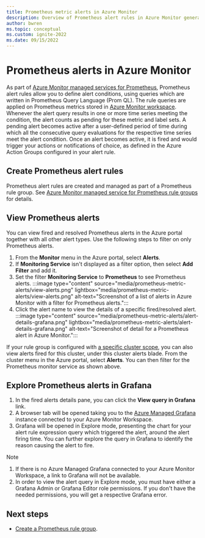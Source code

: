 ```yaml
---
title: Prometheus metric alerts in Azure Monitor
description: Overview of Prometheus alert rules in Azure Monitor generated by data in Azure Monitor managed services for Prometheus.
author: bwren
ms.topic: conceptual
ms.custom: ignite-2022
ms.date: 09/15/2022
---
```


# Prometheus alerts in Azure Monitor
As part of [Azure Monitor managed services for Prometheus](../essentials/prometheus-metrics-overview.md), Prometheus alert rules allow you to define alert conditions, using queries which are written in Prometheus Query Language (Prom QL). The rule queries are applied on Prometheus metrics stored in [Azure Monitor workspace](../essentials/azure-monitor-workspace-overview.md). Whenever the alert query results in one or more time series meeting the condition, the alert counts as pending for these metric and label sets. A pending alert becomes active after a user-defined period of time during which all the consecutive query evaluations for the respective time series meet the alert condition. Once an alert becomes active, it is fired and would trigger your actions or notifications of choice, as defined in the Azure Action Groups configured in your alert rule.

## Create Prometheus alert rules
Prometheus alert rules are created and managed as part of a Prometheus rule group. See [Azure Monitor managed service for Prometheus rule groups](../essentials/prometheus-rule-groups.md) for details.

## View Prometheus alerts
You can view fired and resolved Prometheus alerts in the Azure portal together with all other alert types. Use the following steps to filter on only Prometheus alerts.
1. From the **Monitor** menu in the Azure portal, select **Alerts**.
2. If **Monitoring Service** isn't displayed as a filter option, then select **Add Filter** and add it.
3. Set the filter **Monitoring Service** to **Prometheus** to see Prometheus alerts.
:::image type="content" source="media/prometheus-metric-alerts/view-alerts.png" lightbox="media/prometheus-metric-alerts/view-alerts.png" alt-text="Screenshot of a list of alerts in Azure Monitor with a filter for Prometheus alerts.":::
4. Click the alert name to view the details of a specific fired/resolved alert.
:::image type="content" source="media/prometheus-metric-alerts/alert-details-grafana.png" lightbox="media/prometheus-metric-alerts/alert-details-grafana.png" alt-text="Screenshot of detail for a Prometheus alert in Azure Monitor.":::

If your rule group is configured with [a specific cluster scope](../essentials/prometheus-rule-groups#limiting-rules-to-a-specific-cluster), you can also view alerts fired for this cluster, under this cluster alerts blade. From the cluster menu in the Azure portal, select **Alerts**. You can then filter for the Prometheus monitor service as shown above.

## Explore Prometheus alerts in Grafana
1. In the fired alerts details pane, you can click the **View query in Grafana** link. 
2. A browser tab will be opened taking you to the [Azure Managed Grafana](../../managed-grafana/overview.md) instance connected to your Azure Monitor Workspace. 
3. Grafana will be opened in Explore mode, presenting the chart for your alert rule expression query which triggered the alert, around the alert firing time. You can further explore the query in Grafana to identify the reason causing the alert to fire.

> [!NOTE]
> 1. If there is no Azure Managed Grafana connected to your Azure Monitor Workspace, a link to Grafana will not be available.
> 2. In order to view the alert query in Explore mode, you must have either a Grafana Admin or Grafana Editor role permissions. If you don't have the needed permissions, you will get a respective Grafana error.

## Next steps
- [Create a Prometheus rule group](../essentials/prometheus-rule-groups.md).

